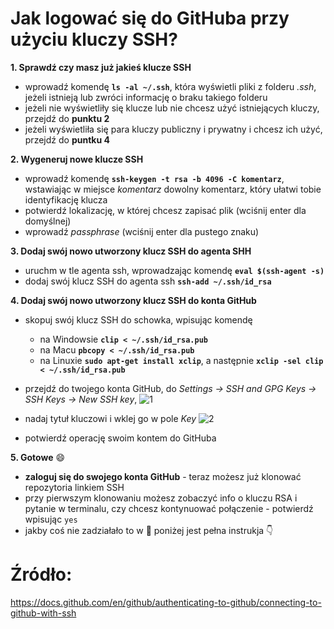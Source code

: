 # Jak logować się do GitHuba przy użyciu kluczy SSH?

**1. Sprawdź czy masz już jakieś klucze SSH**

- wprowadź komendę **`ls -al ~/.ssh`**, która wyświetli pliki z folderu _.ssh_, jeżeli istnieją lub zwróci informację o braku takiego folderu
- jeżeli nie wyświetliły się klucze lub nie chcesz użyć istniejących kluczy, przejdź do **punktu 2**
- jeżeli wyświetliła się para kluczy publiczny i prywatny i chcesz ich użyć, przejdź do **puntku 4**

**2. Wygeneruj nowe klucze SSH**

- wprowadź komendę **`ssh-keygen -t rsa -b 4096 -C komentarz`**, wstawiając w miejsce _komentarz_ dowolny komentarz, który ułatwi tobie identyfikację klucza
- potwierdź lokalizację, w której chcesz zapisać plik (wciśnij enter dla domyślnej)
- wprowadź _passphrase_ (wciśnij enter dla pustego znaku)

**3. Dodaj swój nowo utworzony klucz SSH do agenta SHH**

- uruchm w tle agenta ssh, wprowadzając komendę **`eval $(ssh-agent -s)`**
- dodaj swój klucz SSH do agenta ssh **`ssh-add ~/.ssh/id_rsa`**

**4. Dodaj swój nowo utworzony klucz SSH do konta GitHub**

- skopuj swój klucz SSH do schowka, wpisując komendę
  - na Windowsie **`clip < ~/.ssh/id_rsa.pub`**
  - na Macu **`pbcopy < ~/.ssh/id_rsa.pub`**
  - na Linuxie **`sudo apt-get install xclip`**, a następnie **`xclip -sel clip < ~/.ssh/id_rsa.pub`**
- przejdź do twojego konta GitHub, do _Settings -> SSH and GPG Keys -> SSH Keys -> New SSH key_,
  ![1](https://user-images.githubusercontent.com/25466575/199001564-501e1ef4-73d5-4d5c-b57c-fe7add9e825c.png)
- nadaj tytuł kluczowi i wklej go w pole _Key_
  ![2](https://user-images.githubusercontent.com/25466575/199001539-e910f290-53ff-4750-b707-19b53f9d3497.png)

- potwierdź operację swoim kontem do GitHuba

**5. Gotowe** :smile:

- **zaloguj się do swojego konta GitHub** - teraz możesz już klonować repozytoria linkiem SSH
- przy pierwszym klonowaniu możesz zobaczyć info o kluczu RSA i pytanie w terminalu, czy chcesz kontynuować połączenie - potwierdź wpisując `yes`
- jakby coś nie zadziałało to w :link: poniżej jest pełna instrukja :point_down:

# Źródło:

https://docs.github.com/en/github/authenticating-to-github/connecting-to-github-with-ssh

